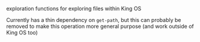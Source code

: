 exploration functions for exploring files within King OS

Currently has a thin dependency on `get-path`, but this can probably be removed to make this operation more general purpose (and work outside of King OS too)
